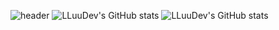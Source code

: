 ![header](https://capsule-render.vercel.app/api?type=waving&color=gradient&height=250&section=header&text=LLuuDev&fontSize=70&fontColor=ffffff&animation=fadeIn)
![LLuuDev's GitHub stats](https://github-readme-stats.vercel.app/api?username=LLuuDev&bg_color=30,e96443,904e95&title_color=fff&text_color=fff)
![LLuuDev's GitHub stats](https://github-readme-stats.vercel.app/api/top-langs/?username=LLuuDev&bg_color=30,e96443,904e95&title_color=fff&text_color=fff)
